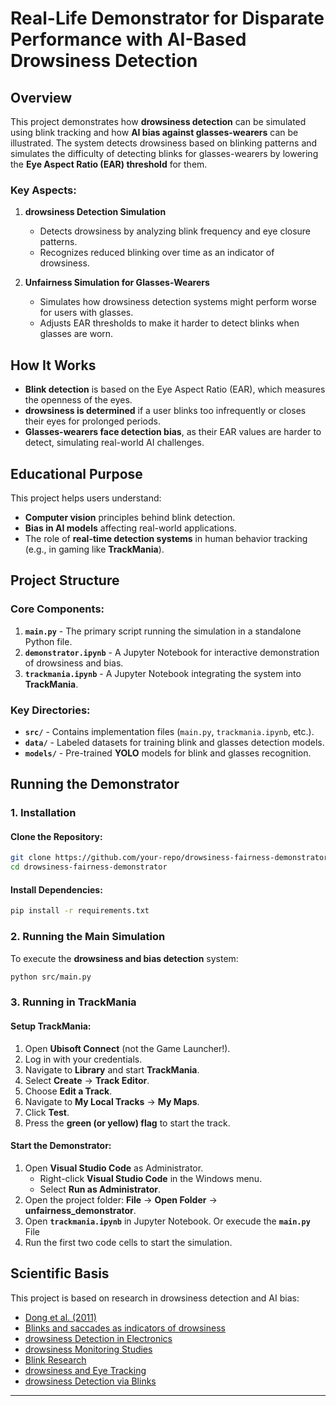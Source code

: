 # Real-Life Demonstrator for Disparate Performance with AI-Based Drowsiness Detection

## Overview

This project demonstrates how **drowsiness detection** can be simulated using blink tracking and how **AI bias against glasses-wearers** can be illustrated. The system detects drowsiness based on blinking patterns and simulates the difficulty of detecting blinks for glasses-wearers by lowering the **Eye Aspect Ratio (EAR) threshold** for them.

### Key Aspects:
1. **drowsiness Detection Simulation**
   - Detects drowsiness by analyzing blink frequency and eye closure patterns.
   - Recognizes reduced blinking over time as an indicator of drowsiness.

2. **Unfairness Simulation for Glasses-Wearers**
   - Simulates how drowsiness detection systems might perform worse for users with glasses.
   - Adjusts EAR thresholds to make it harder to detect blinks when glasses are worn.

## How It Works
- **Blink detection** is based on the Eye Aspect Ratio (EAR), which measures the openness of the eyes.
- **drowsiness is determined** if a user blinks too infrequently or closes their eyes for prolonged periods.
- **Glasses-wearers face detection bias**, as their EAR values are harder to detect, simulating real-world AI challenges.

## Educational Purpose
This project helps users understand:
- **Computer vision** principles behind blink detection.
- **Bias in AI models** affecting real-world applications.
- The role of **real-time detection systems** in human behavior tracking (e.g., in gaming like **TrackMania**).

## Project Structure

### Core Components:
1. **`main.py`** - The primary script running the simulation in a standalone Python file.
2. **`demonstrator.ipynb`** - A Jupyter Notebook for interactive demonstration of drowsiness and bias.
3. **`trackmania.ipynb`** - A Jupyter Notebook integrating the system into **TrackMania**.

### Key Directories:
- **`src/`** - Contains implementation files (`main.py`, `trackmania.ipynb`, etc.).
- **`data/`** - Labeled datasets for training blink and glasses detection models.
- **`models/`** - Pre-trained **YOLO** models for blink and glasses recognition.

## Running the Demonstrator

### 1. Installation
#### Clone the Repository:
```bash
git clone https://github.com/your-repo/drowsiness-fairness-demonstrator.git
cd drowsiness-fairness-demonstrator
```
#### Install Dependencies:
```bash
pip install -r requirements.txt
```

### 2. Running the Main Simulation
To execute the **drowsiness and bias detection** system:
```bash
python src/main.py
```

### 3. Running in TrackMania
#### Setup TrackMania:
1. Open **Ubisoft Connect** (not the Game Launcher!).
2. Log in with your credentials.
3. Navigate to **Library** and start **TrackMania**.
4. Select **Create** → **Track Editor**.
5. Choose **Edit a Track**.
6. Navigate to **My Local Tracks** → **My Maps**.
7. Click **Test**.
8. Press the **green (or yellow) flag** to start the track.

#### Start the Demonstrator:
1. Open **Visual Studio Code** as Administrator.
   - Right-click **Visual Studio Code** in the Windows menu.
   - Select **Run as Administrator**.
2. Open the project folder: **File** → **Open Folder** → **unfairness_demonstrator**.
3. Open **`trackmania.ipynb`** in Jupyter Notebook. Or execude the **`main.py`** File
4. Run the first two code cells to start the simulation.

## Scientific Basis
This project is based on research in drowsiness detection and AI bias:
- [Dong et al. (2011)](https://web.archive.org/web/20170808091400id_/http:/cvrr.ucsd.edu/ece285/Spring2014/papers/Dong_TITS2011.pdf)
- [Blinks and saccades as indicators of drowsiness](https://www.researchgate.net/publication/5287545_Blinks_and_saccades_as_indicators_of_drowsiness_in_sleepiness_warnings_Looking_tired/link/02e7e536f97a6a8387000000/download?_tp=eyJjb250ZXh0Ijp7ImZpcnN0UGFnZSI6InB1YmxpY2F0aW9uIiwicGFnZSI6InB1YmxpY2F0aW9uIn19)
- [drowsiness Detection in Electronics](https://www.mdpi.com/2079-9292/11/19/3183#B17-electronics-11-03183)
- [drowsiness Monitoring Studies](https://peerj.com/articles/cs-943/)
- [Blink Research](https://www.blinkingmatters.com/research)
- [drowsiness and Eye Tracking](https://www.sciencedirect.com/science/article/pii/S1077314216300054#sec0009)
- [drowsiness Detection via Blinks](https://www.mdpi.com/2076-3417/11/18/8441)

---
